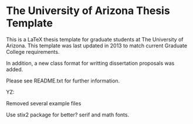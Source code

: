 # The University of Arizona Thesis Template

This is a LaTeX thesis template for graduate students at The University of
Arizona. This template was last updated in 2013 to match current Graduate
College requirements.

In addition, a new class format for writting dissertation proposals was added.

Please see README.txt for further information.

YZ:

Removed several example files

Use stix2 package for better? serif and math fonts.
